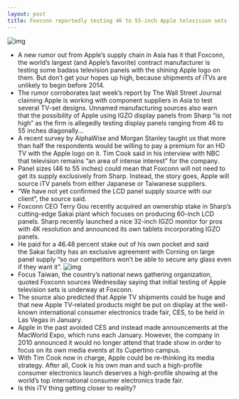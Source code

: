 ```yaml
---
layout: post
title: Foxconn reportedly testing 46 to 55-inch Apple television sets
---
```

![img](http://media.idownloadblog.com/wp-content/uploads/2012/12/iTV-under-Christmas-tree.jpg)
* A new rumor out from Apple’s supply chain in Asia has it that Foxconn, the world’s largest (and Apple’s favorite) contract manufacturer is testing some badass television panels with the shining Apple logo on them. But don’t get your hopes up high, because shipments of iTVs are unlikely to begin before 2014.
* The rumor corroborates last week’s report by The Wall Street Journal claiming Apple is working with component suppliers in Asia to test several TV-set designs. Unnamed manufacturing sources also warn that the possibility of Apple using IGZO display panels from Sharp “is not high” as the firm is allegedly testing display panels ranging from 46 to 55 inches diagonally…
* A recent survey by AlphaWise and Morgan Stanley taught us that more than half the respondents would be willing to pay a premium for an HD TV with the Apple logo on it. Tim Cook said in his interview with NBC that television remains “an area of intense interest” for the company.
* Panel sizes (46 to 55 inches) could mean that Foxconn will not need to get its supply exclusively from Sharp. Instead, the story goes, Apple will source iTV panels from either Japanese or Taiwanese suppliers.
* “We have not yet confirmed the LCD panel supply source with our client”, the source said.
* Foxconn CEO Terry Gou recently acquired an ownership stake in Sharp’s cutting-edge Sakai plant which focuses on producing 60-inch LCD panels. Sharp recently launched a nice 32-inch IGZO monitor for pros with 4K resolution and announced its own tablets incorporating IGZO panels.
* He paid for a 46.48 percent stake out of his own pocket and said the Sakai facility has an exclusive agreement with Corning on large panel supply “so our competitors won’t be able to secure any glass even if they want it”.
![img](http://media.idownloadblog.com/wp-content/uploads/2012/12/iTV-mockup-AllThingsD-004.jpg)
* Focus Taiwan, the country’s national news gathering organization, quoted Foxconn sources Wednesday saying that initial testing of Apple television sets is underway at Foxconn.
* The source also predicted that Apple TV shipments could be huge and that new Apple TV-related products might be put on display at the well-known international consumer electronics trade fair, CES, to be held in Las Vegas in January.
* Apple in the past avoided CES and instead made announcements at the MacWorld Expo, which runs each January. However, the company in 2010 announced it would no longer attend that trade show in order to focus on its own media events at its Cupertino campus.
* With Tim Cook now in charge, Apple could be re-thinking its media strategy. After all, Cook is his own man and such a high-profile consumer electronics launch deserves a high-profile showing at the world’s top international consumer electronics trade fair.
* Is this iTV thing getting closer to reality?

